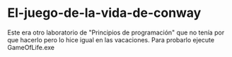 # El-juego-de-la-vida-de-conway
Este era otro laboratorio de "Principios de programación" que no tenía por que hacerlo pero lo hice igual en las vacaciones.
Para probarlo ejecute GameOfLife.exe
